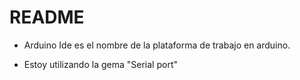 # README

* Arduino Ide es el nombre de la plataforma de trabajo en arduino.

* Estoy utilizando la gema "Serial port" 


